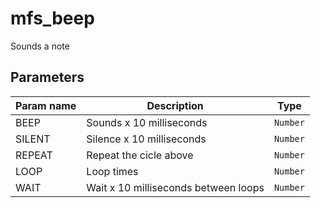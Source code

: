 mfs_beep
========

Sounds a note

Parameters
----------

| Param name | Description | Type     |
 ------------|-------------|----------
| BEEP       | Sounds x 10 milliseconds  | `Number` |
| SILENT     | Silence x 10 milliseconds  | `Number` |
| REPEAT     | Repeat the cicle above | `Number` |
| LOOP       | Loop times| `Number` |
| WAIT       | Wait x 10 milliseconds between loops| `Number` |
